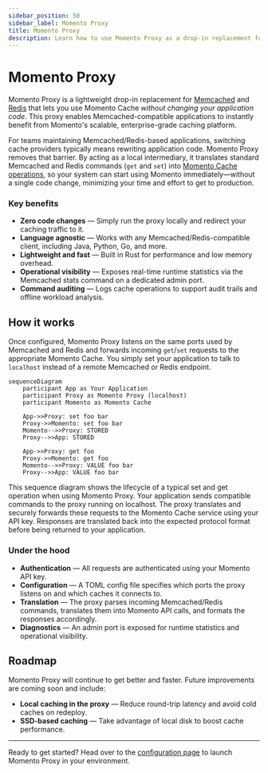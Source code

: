 ```yaml
---
sidebar_position: 50
sidebar_label: Momento Proxy
title: Momento Proxy
description: Learn how to use Momento Proxy as a drop-in replacement for Memcached with no code changes
---
```


# Momento Proxy

Momento Proxy is a lightweight drop-in replacement for [Memcached](https://memcached.org/) and [Redis](https://redis.io/) that lets you use Momento Cache *without changing your application code*. This proxy enables Memcached-compatible applications to instantly benefit from Momento's scalable, enterprise-grade caching platform.

For teams maintaining Memcached/Redis-based applications, switching cache providers typically means rewriting application code. Momento Proxy removes that barrier. By acting as a local intermediary, it translates standard Memcached and Redis commands (`get` and `set`) into [Momento Cache operations](/cache/develop/api-reference#data-apis), so your system can start using Momento immediately—without a single code change, minimizing your time and effort to get to production.

### Key benefits

- **Zero code changes** — Simply run the proxy locally and redirect your caching traffic to it.
- **Language agnostic** — Works with any Memcached/Redis-compatible client, including Java, Python, Go, and more.
- **Lightweight and fast** — Built in Rust for performance and low memory overhead.
- **Operational visibility** — Exposes real-time runtime statistics via the Memcached stats command on a dedicated admin port.
- **Command auditing** — Logs cache operations to support audit trails and offline workload analysis.

## How it works

Once configured, Momento Proxy listens on the same ports used by Memcached and Redis and forwards incoming `get`/`set` requests to the appropriate Momento Cache. You simply set your application to talk to `localhost` instead of a remote Memcached or Redis endpoint.

```mermaid
sequenceDiagram
    participant App as Your Application
    participant Proxy as Momento Proxy (localhost)
    participant Momento as Momento Cache

    App->>Proxy: set foo bar
    Proxy->>Momento: set foo bar
    Momento-->>Proxy: STORED
    Proxy-->>App: STORED

    App->>Proxy: get foo
    Proxy->>Momento: get foo
    Momento-->>Proxy: VALUE foo bar
    Proxy-->>App: VALUE foo bar
```

This sequence diagram shows the lifecycle of a typical set and get operation when using Momento Proxy. Your application sends compatible commands to the proxy running on localhost. The proxy translates and securely forwards these requests to the Momento Cache service using your API key. Responses are translated back into the expected protocol format before being returned to your application.

### Under the hood

* **Authentication** — All requests are authenticated using your Momento API key.
* **Configuration** — A TOML config file specifies which ports the proxy listens on and which caches it connects to.
* **Translation** — The proxy parses incoming Memcached/Redis commands, translates them into Momento API calls, and formats the responses accordingly.
* **Diagnostics** — An admin port is exposed for runtime statistics and operational visibility.

## Roadmap

Momento Proxy will continue to get better and faster. Future improvements are coming soon and include:

- **Local caching in the proxy** — Reduce round-trip latency and avoid cold caches on redeploy.
- **SSD-based caching** — Take advantage of local disk to boost cache performance.

---

Ready to get started? Head over to the [configuration page](/cache/proxy/configuration) to launch Momento Proxy in your environment.

